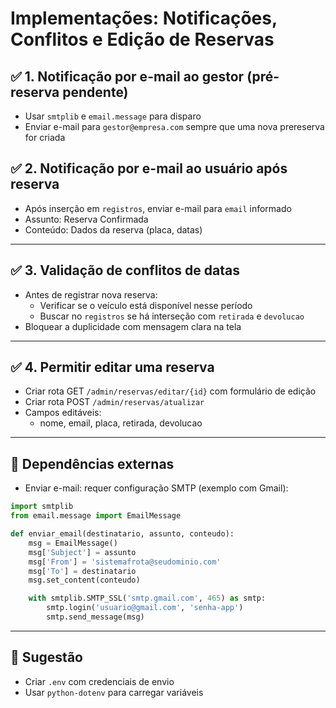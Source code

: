 # Implementações: Notificações, Conflitos e Edição de Reservas

## ✅ 1. Notificação por e-mail ao gestor (pré-reserva pendente)
- Usar `smtplib` e `email.message` para disparo
- Enviar e-mail para `gestor@empresa.com` sempre que uma nova prereserva for criada

## ✅ 2. Notificação por e-mail ao usuário após reserva
- Após inserção em `registros`, enviar e-mail para `email` informado
- Assunto: Reserva Confirmada
- Conteúdo: Dados da reserva (placa, datas)

---

## ✅ 3. Validação de conflitos de datas
- Antes de registrar nova reserva:
  - Verificar se o veículo está disponível nesse período
  - Buscar no `registros` se há interseção com `retirada` e `devolucao`
- Bloquear a duplicidade com mensagem clara na tela

---

## ✅ 4. Permitir editar uma reserva
- Criar rota GET `/admin/reservas/editar/{id}` com formulário de edição
- Criar rota POST `/admin/reservas/atualizar`
- Campos editáveis:
  - nome, email, placa, retirada, devolucao

---

## 🧩 Dependências externas
- Enviar e-mail: requer configuração SMTP (exemplo com Gmail):
```python
import smtplib
from email.message import EmailMessage

def enviar_email(destinatario, assunto, conteudo):
    msg = EmailMessage()
    msg['Subject'] = assunto
    msg['From'] = 'sistemafrota@seudominio.com'
    msg['To'] = destinatario
    msg.set_content(conteudo)

    with smtplib.SMTP_SSL('smtp.gmail.com', 465) as smtp:
        smtp.login('usuario@gmail.com', 'senha-app')
        smtp.send_message(msg)
```

---

## 📌 Sugestão
- Criar `.env` com credenciais de envio
- Usar `python-dotenv` para carregar variáveis
